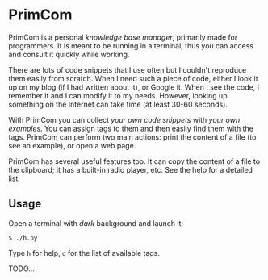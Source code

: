 PrimCom
=======

PrimCom is a personal *knowledge base manager*, primarily made
for programmers. It is meant to be running in a terminal, thus
you can access and consult it quickly while working.

There are lots of code snippets that I use often but I
couldn't reproduce them easily from scratch. When I need
such a piece of code, either I look it up on my blog (if I
had written about it), or Google it. When I see the code, I
remember it and I can modify it to my needs. However, looking
up something on the Internet can take time (at least 30-60 seconds).

With PrimCom you can collect *your own code snippets* with *your
own examples*. You can assign tags to them and then easily find
them with the tags. PrimCom can perform two main actions: 
print the content of a file (to see an example), or open a 
web page.

PrimCom has several useful features too. It can copy the
content of a file to the clipboard; it has a built-in radio
player, etc. See the help for a detailed list.

Usage
-----

Open a terminal with *dark* background and launch it:

    $ ./h.py

Type `h` for help, `d` for the list of available tags.

TODO...
